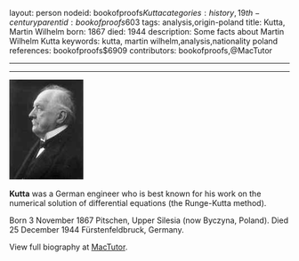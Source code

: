 layout: person
nodeid: bookofproofs$Kutta
categories: history,19th-century
parentid: bookofproofs$603
tags: analysis,origin-poland
title: Kutta, Martin Wilhelm
born: 1867
died: 1944
description: Some facts about Martin Wilhelm Kutta
keywords: kutta, martin wilhelm,analysis,nationality poland
references: bookofproofs$6909
contributors: bookofproofs,@MacTutor

---


---

![Kutta.jpg](https://github.com/bookofproofs/bookofproofs.github.io/blob/main/_sources/_assets/images/portraits/Kutta.jpg?raw=true)

**Kutta** was a German engineer who is best known for his work on the numerical solution of differential equations (the Runge-Kutta method).

Born 3 November 1867 Pitschen, Upper Silesia (now Byczyna, Poland). Died 25 December 1944 Fürstenfeldbruck, Germany.


View full biography at [MacTutor](https://mathshistory.st-andrews.ac.uk/Biographies/Kutta/).